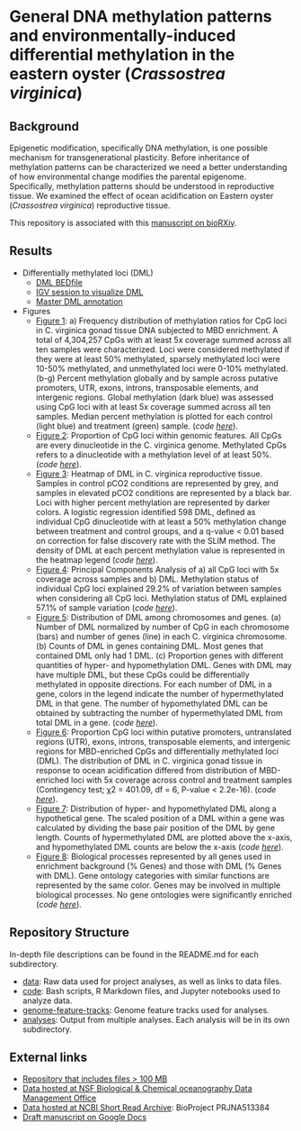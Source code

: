 # General DNA methylation patterns and environmentally-induced differential methylation in the eastern oyster (*Crassostrea virginica*)

## Background

Epigenetic modification, specifically DNA methylation, is one possible mechanism for transgenerational plasticity. Before inheritance of methylation patterns can be characterized we need a better understanding of how environmental change modifies the parental epigenome. Specifically, methylation patterns should be understood in reproductive tissue. We examined the effect of ocean acidification on Eastern oyster (*Crassostrea virginica*) reproductive tissue.

This repository is associated with this [manuscript on bioRXiv](https://www.biorxiv.org/content/10.1101/2020.01.07.897934v1).

## Results

- Differentially methylated loci (DML)
	- [DML BEDfile](https://github.com/epigeneticstoocean/paper-gonad-meth/blob/master/analyses/2018-10-25-MethylKit/2019-04-05-DML-Destrand-5x-Locations.bed)
	- [IGV session to visualize DML](https://github.com/epigeneticstoocean/paper-gonad-meth/blob/master/analyses/2019-03-07-IGV-Verification/2019-03-07-DML-Visualization.xml)
	- [Master DML annotation](https://github.com/epigeneticstoocean/paper-gonad-meth/blob/master/analyses/2018-12-02-Gene-Enrichment-Analysis/2019-06-20-Master-DML-Annotation.csv)
- Figures
	- [Figure 1](https://github.com/epigeneticstoocean/paper-gonad-meth/blob/master/analyses/2019-03-18-Characterizing-CpG-Methylation/2020-02-25-Methylation-Distribution-Median-Methylation-Across-Features-Multipanel.pdf): a) Frequency distribution of methylation ratios for CpG loci in C. virginica gonad tissue DNA subjected to MBD enrichment. A total of 4,304,257 CpGs with at least 5x coverage summed across all ten samples were characterized. Loci were considered methylated if they were at least 50% methylated, sparsely methylated loci were 10-50% methylated, and unmethylated loci were 0-10% methylated. (b-g) Percent methylation globally and by sample across putative promoters, UTR, exons, introns, transposable elements, and intergenic regions. Global methylation (dark blue) was assessed using CpG loci with at least 5x coverage summed across all ten samples. Median percent methylation is plotted for each control (light blue) and treatment (green) sample.
 (*code [here](https://github.com/epigeneticstoocean/paper-gonad-meth/blob/master/code/10-Characterizing-CpG-Methylation.Rmd)*).
	- [Figure 2](https://github.com/epigeneticstoocean/paper-gonad-meth/blob/master/analyses/2018-12-02-Gene-Enrichment-Analysis/2019-04-10-All-CpGs-Versus-Methylated-CpGs.pdf): Proportion of CpG loci within genomic features. All CpGs are every dinucleotide in the C. virginica genome. Methylated CpGs refers to a dinucleotide with a methylation level of at least 50%. (*code [here](https://github.com/epigeneticstoocean/paper-gonad-meth/blob/master/code/11-Proportion-Test.Rmd)*).
	- [Figure 3](https://github.com/epigeneticstoocean/paper-gonad-meth/blob/master/analyses/2018-10-25-MethylKit/2019-11-19-DML-Only-Heatmap.pdf): Heatmap of DML in C. virginica reproductive tissue. Samples in control pCO2 conditions are represented by grey, and samples in elevated pCO2 conditions are represented by a black bar. Loci with higher percent methylation are represented by darker colors. A logistic regression identified 598 DML, defined as individual CpG dinucleotide with at least a 50% methylation change between treatment and control groups, and a q-value < 0.01 based on correction for false discovery rate with the SLIM method. The density of DML at each percent methylation value is represented in the heatmap legend (*code [here](https://github.com/epigeneticstoocean/paper-gonad-meth/blob/master/code/04-methylkit.Rmd)*).
	- [Figure 4](https://github.com/epigeneticstoocean/paper-gonad-meth/blob/master/analyses/2018-10-25-MethylKit/2019-11-19-PCA-Multpanel.pdf): Principal Components Analysis of a) all CpG loci with 5x coverage across samples and b) DML. Methylation status of individual CpG loci explained 29.2% of variation between samples when considering all CpG loci. Methylation status of DML explained 57.1% of sample variation (*code [here](https://github.com/epigeneticstoocean/paper-gonad-meth/blob/master/code/04-methylkit.Rmd)*).
	- [Figure 5](https://github.com/epigeneticstoocean/paper-gonad-meth/blob/master/analyses/2018-12-02-Gene-Enrichment-Analysis/2019-10-03-DML-Distribution-in-Chr-Genes.pdf): Distribution of DML among chromosomes and genes. (a) Number of DML normalized by number of CpG in each chromosome (bars) and number of genes (line) in each C. virginica chromosome. (b) Counts of DML in genes containing DML. Most genes that contained DML only had 1 DML. (c) Proportion genes with different quantities of hyper- and hypomethylation DML. Genes with DML may have multiple DML, but these CpGs could be differentially methylated in opposite directions. For each number of DML in a gene, colors in the legend indicate the number of hypermethylated DML in that gene. The number of hypomethylated DML can be obtained by subtracting the number of hypermethylated DML from total DML in a gene. (*code [here](https://github.com/epigeneticstoocean/paper-gonad-meth/blob/master/code/13-DML-Characterization.Rmd)*).
	- [Figure 6](https://github.com/epigeneticstoocean/paper-gonad-meth/blob/master/analyses/2018-12-02-Gene-Enrichment-Analysis/2019-04-10-Enriched-Versus-DML.pdf): Proportion CpG loci within putative promoters, untranslated regions (UTR), exons, introns, transposable elements, and intergenic regions for MBD-enriched CpGs and differentially methylated loci (DML). The distribution of DML in C. virginica gonad tissue in response to ocean acidification differed from distribution of MBD-enriched loci with 5x coverage across control and treatment samples (Contingency test; χ2  = 401.09, df = 6, P-value < 2.2e-16). (*code [here](https://github.com/epigeneticstoocean/paper-gonad-meth/blob/master/code/11-Proportion-Test.Rmd)*).
	- [Figure 7](https://github.com/epigeneticstoocean/paper-gonad-meth/blob/master/analyses/2018-12-02-Gene-Enrichment-Analysis/2019-10-09-Scaled-Gene-DML-Distribution.pdf): Distribution of hyper- and hypomethylated DML along a hypothetical gene. The scaled position of a DML within a gene was calculated by dividing the base pair position of the DML by gene length. Counts of hypermethylated DML are plotted above the x-axis, and hypomethylated DML counts are below the x-axis (*code [here](https://github.com/epigeneticstoocean/paper-gonad-meth/blob/master/code/13-DML-Characterization.Rmd)*).
	- [Figure 8](https://github.com/epigeneticstoocean/paper-gonad-meth/blob/master/analyses/2018-12-02-Gene-Enrichment-Analysis/2019-11-19-BP-GOSlim-allTested-Versus-DML.pdf): Biological processes represented by all genes used in enrichment background (% Genes) and those with DML (% Genes with DML). Gene ontology categories with similar functions are represented by the same color. Genes may be involved in multiple biological processes. No gene ontologies were significantly enriched (*code [here](https://github.com/epigeneticstoocean/paper-gonad-meth/blob/master/code/14-Gene-Enrichment-with-GO-MWU.Rmd)*).

## Repository Structure

In-depth file descriptions can be found in the README.md for each subdirectory.

- [data](https://github.com/epigeneticstoocean/paper-gonad-meth/tree/master/data): Raw data used for project analyses, as well as links to data files.
- [code](https://github.com/epigeneticstoocean/paper-gonad-meth/tree/master/code): Bash scripts, R Markdown files, and Jupyter notebooks used to analyze data.
- [genome-feature-tracks](https://github.com/epigeneticstoocean/paper-gonad-meth/tree/master/genome-feature-tracks): Genome feature tracks used for analyses.
- [analyses](https://github.com/epigeneticstoocean/paper-gonad-meth/tree/master/analyses): Output from multiple analyses. Each analysis will be in its own subdirectory.

## External links

- [Repository that includes files > 100 MB](https://gannet.fish.washington.edu/spartina/paper-gonad-meth/)
- [Data hosted at NSF Biological & Chemical oceanography Data Management Office](https://www.bco-dmo.org/dataset/785167)
- [Data hosted at NCBI Short Read Archive](https://www.ncbi.nlm.nih.gov/bioproject/513384): BioProject PRJNA513384
- [Draft manuscript on Google Docs](https://docs.google.com/document/d/1gOMJrnhs4D-jCKWlJK2tm0Z27IrSqMkmc7K1pDBmqi0/edit?usp=sharing)